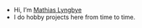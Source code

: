 - Hi, I’m [Mathias Lyngbye](https://github.com/mathiaslyngbye)
- I do hobby projects here from time to time.

<!---
mathiaslyngbye/mathiaslyngbye is a ✨ special ✨ repository because its `README.md` (this file) appears on your GitHub profile.
You can click the Preview link to take a look at your changes.
--->
